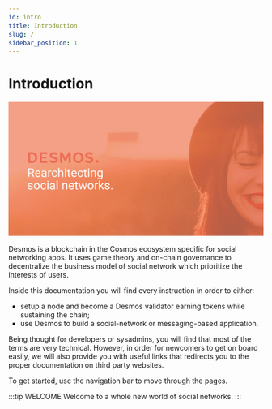 ```yaml
---
id: intro
title: Introduction
slug: /
sidebar_position: 1
---
```

# Introduction

![cover](../static/assets/cover.jpg)

Desmos is a blockchain in the Cosmos ecosystem specific for social networking apps.
It uses game theory and on-chain governance to decentralize the business model of social network which prioritize
the interests of users.

Inside this documentation you will find every instruction in order to either:

- setup a node and become a Desmos validator earning tokens while sustaining the chain;
- use Desmos to build a social-network or messaging-based application.

Being thought for developers or sysadmins, you will find that most of the terms are very technical. However, in order
for newcomers to get on board easily, we will also provide you with useful links that redirects you to the proper
documentation on third party websites.

To get started, use the navigation bar to move through the pages.

:::tip WELCOME
Welcome to a whole new world of social networks.
:::
